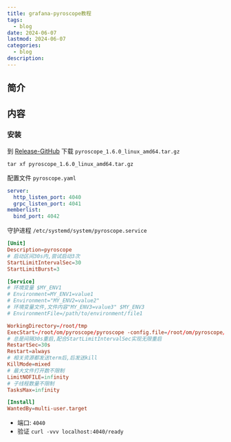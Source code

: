 ```yaml
---
title: grafana-pyroscope教程
tags:
  - blog
date: 2024-06-07
lastmod: 2024-06-07
categories:
  - blog
description: 
---
```


## 简介

## 内容

### 安装

到 [Release-GitHub](https://github.com/grafana/pyroscope/releases/latest) 下载 `pyroscope_1.6.0_linux_amd64.tar.gz`

```shell
tar xf pyroscope_1.6.0_linux_amd64.tar.gz
```

配置文件 `pyroscope.yaml`

```yaml
server:
  http_listen_port: 4040
  grpc_listen_port: 4041
memberlist:
  bind_port: 4042
```

守护进程 `/etc/systemd/system/pyroscope.service`

```toml
[Unit]
Description=pyroscope
# 启动区间30s内,尝试启动3次
StartLimitIntervalSec=30
StartLimitBurst=3

[Service]
# 环境变量 $MY_ENV1
# Environment=MY_ENV1=value1
# Environment="MY_ENV2=value2"
# 环境变量文件,文件内容"MY_ENV3=value3" $MY_ENV3
# EnvironmentFile=/path/to/environment/file1

WorkingDirectory=/root/tmp
ExecStart=/root/om/pyroscope/pyroscope -config.file=/root/om/pyroscope/pyroscope.yaml
# 总是间隔30s重启,配合StartLimitIntervalSec实现无限重启
RestartSec=30s 
Restart=always
# 相关资源都发送term后,后发送kill
KillMode=mixed
# 最大文件打开数不限制
LimitNOFILE=infinity
# 子线程数量不限制
TasksMax=infinity

[Install]
WantedBy=multi-user.target
```

- 端口: `4040`
- 验证 `curl -vvv localhost:4040/ready`
